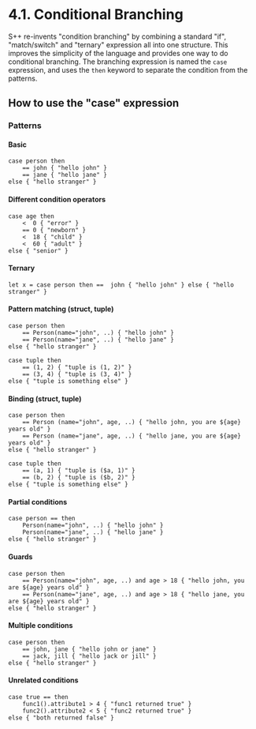 # 4.1. Conditional Branching

S++ re-invents "condition branching" by combining a standard "if", "match/switch" and "ternary" expression all into one
structure. This improves the simplicity of the language and provides one way to do conditional branching. The branching
expression is named the `case` expression, and uses the `then` keyword to separate the condition from the patterns.

## How to use the "case" expression

### Patterns

#### Basic

```
case person then
    == john { "hello john" }
    == jane { "hello jane" }
else { "hello stranger" }
```

#### Different condition operators

```
case age then
    <  0 { "error" }
    == 0 { "newborn" }
    <  18 { "child" }
    <  60 { "adult" }
else { "senior" }
```

#### Ternary

```
let x = case person then ==  john { "hello john" } else { "hello stranger" }
```

#### Pattern matching (struct, tuple)

```
case person then
    == Person(name="john", ..) { "hello john" }
    == Person(name="jane", ..) { "hello jane" }
else { "hello stranger" }
```

```
case tuple then
    == (1, 2) { "tuple is (1, 2)" }
    == (3, 4) { "tuple is (3, 4)" }
else { "tuple is something else" }
```

#### Binding (struct, tuple)

```
case person then
    == Person (name="john", age, ..) { "hello john, you are ${age} years old" }
    == Person (name="jane", age, ..) { "hello jane, you are ${age} years old" }
else { "hello stranger" }
```

```
case tuple then
    == (a, 1) { "tuple is ($a, 1)" }
    == (b, 2) { "tuple is ($b, 2)" }
else { "tuple is something else" }
```

#### Partial conditions

```
case person == then
    Person(name="john", ..) { "hello john" }
    Person(name="jane", ..) { "hello jane" }
else { "hello stranger" }
```

#### Guards

```
case person then
    == Person(name="john", age, ..) and age > 18 { "hello john, you are ${age} years old" }
    == Person(name="jane", age, ..) and age > 18 { "hello jane, you are ${age} years old" }
else { "hello stranger" }
```

#### Multiple conditions

```
case person then
    == john, jane { "hello john or jane" }
    == jack, jill { "hello jack or jill" }
else { "hello stranger" }
```

#### Unrelated conditions

```
case true == then
    func1().attribute1 > 4 { "func1 returned true" }
    func2().attribute2 < 5 { "func2 returned true" }
else { "both returned false" }
```
